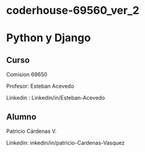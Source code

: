 # coderhouse-69560_ver_2

# Python y Django

## Curso

Comision 69650

Profesor: Esteban Acevedo

Linkedin : Linkedin/in/Esteban-Acevedo

## Alumno

Patricio Cárdenas V.

Linkedin: inkedin/in/patricio-Cardenas-Vasquez